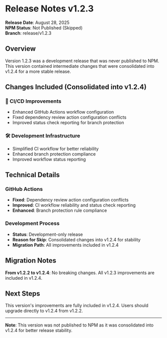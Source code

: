 # Release Notes v1.2.3

**Release Date**: August 28, 2025  
**NPM Status**: Not Published (Skipped)  
**Branch**: release/v1.2.3  

## Overview

Version 1.2.3 was a development release that was never published to NPM. This version contained intermediate changes that were consolidated into v1.2.4 for a more stable release.

## Changes Included (Consolidated into v1.2.4)

### 🔧 CI/CD Improvements
- Enhanced GitHub Actions workflow configuration
- Fixed dependency review action configuration conflicts
- Improved status check reporting for branch protection

### 🛠️ Development Infrastructure
- Simplified CI workflow for better reliability
- Enhanced branch protection compliance
- Improved workflow status reporting

## Technical Details

### GitHub Actions
- **Fixed**: Dependency review action configuration conflicts
- **Improved**: CI workflow reliability and status check reporting
- **Enhanced**: Branch protection rule compliance

### Development Process
- **Status**: Development-only release
- **Reason for Skip**: Consolidated changes into v1.2.4 for stability
- **Migration Path**: All improvements included in v1.2.4

## Migration Notes

**From v1.2.2 to v1.2.4**: No breaking changes. All v1.2.3 improvements are included in v1.2.4.

## Next Steps

This version's improvements are fully included in v1.2.4. Users should upgrade directly to v1.2.4 from v1.2.2.

---

**Note**: This version was not published to NPM as it was consolidated into v1.2.4 for better release stability.
